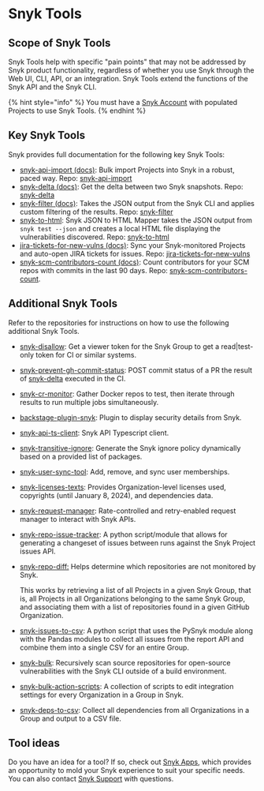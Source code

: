 # Snyk Tools

## Scope of Snyk Tools

Snyk Tools help with specific "pain points" that may not be addressed by Snyk product functionality, regardless of whether you use Snyk through the Web UI, CLI, API, or an integration. Snyk Tools extend the functions of the Snyk API and the Snyk CLI.

{% hint style="info" %}
You must have a [Snyk Account](https://snyk.io/login?cta=sign-up\&loc=nav\&page=support\_docs\_page) with populated Projects to use Snyk Tools.
{% endhint %}

## Key Snyk Tools

Snyk provides full documentation for the following key Snyk Tools:

* [snyk-api-import (docs)](tool-snyk-api-import/): Bulk import Projects into Snyk in a robust, paced way. Repo: [snyk-api-import](https://github.com/snyk-tech-services/snyk-api-import)
* [snyk-delta (docs)](../../snyk-cli/scan-and-maintain-projects-using-the-cli/cli-tools/snyk-delta.md): Get the delta between two Snyk snapshots. Repo: [snyk-delta](https://github.com/snyk-tech-services/snyk-delta)
* [snyk-filter (docs)](../../snyk-cli/scan-and-maintain-projects-using-the-cli/cli-tools/snyk-filter.md): Takes the JSON output from the Snyk CLI and applies custom filtering of the results. Repo: [snyk-filter](https://github.com/snyk-tech-services/snyk-filter)
* [snyk-to-html](../../snyk-cli/scan-and-maintain-projects-using-the-cli/cli-tools/snyk-to-html.md): Snyk JSON to HTML Mapper takes the JSON output from `snyk test --json` and creates a local HTML file displaying the vulnerabilities discovered. Repo: [snyk-to-html](https://github.com/snyk/snyk-to-html)
* [jira-tickets-for-new-vulns (docs)](tool-jira-tickets-for-new-vulns.md): Sync your Snyk-monitored Projects and auto-open JIRA tickets for issues. Repo: [jira-tickets-for-new-vulns](https://github.com/snyk-tech-services/jira-tickets-for-new-vulns)
* [snyk-scm-contributors-count (docs)](snyk-scm-contributors-count-cli-tool/): Count contributors for your SCM repos with commits in the last 90 days. Repo: [snyk-scm-contributors-count](https://github.com/snyk-tech-services/snyk-scm-contributors-count).

## Additional Snyk Tools

Refer to the repositories for instructions on how to use the following additional Snyk Tools.

* [snyk-disallow](https://github.com/snyk-tech-services/snyk-disallow): Get a viewer token for the Snyk Group to get a read|test-only token for CI or similar systems.
* [snyk-prevent-gh-commit-status](https://github.com/snyk-tech-services/snyk-prevent-gh-commit-status): POST commit status of a PR the result of [snyk-delta](https://github.com/snyk-tech-services/snyk-delta) executed in the CI.
* [snyk-cr-monitor](https://github.com/snyk-tech-services/snyk-cr-monitor): Gather Docker repos to test, then iterate through results to run multiple jobs simultaneously.
* [backstage-plugin-snyk](https://github.com/snyk-tech-services/backstage-plugin-snyk): Plugin to display security details from Snyk.
* [snyk-api-ts-client](https://github.com/snyk-tech-services/snyk-api-ts-client): Snyk API Typescript client.
* [snyk-transitive-ignore](https://github.com/snyk-tech-services/snyk-transitive-ignore): Generate the Snyk ignore policy dynamically based on a provided list of packages.
* [snyk-user-sync-tool](https://github.com/snyk-tech-services/snyk-user-sync-tool): Add, remove, and sync user memberships.
* [snyk-licenses-texts](https://github.com/snyk-tech-services/snyk-licenses-texts): Provides Organization-level licenses used, copyrights (until January 8, 2024), and dependencies data.
* [snyk-request-manager](https://github.com/snyk-tech-services/snyk-request-manager): Rate-controlled and retry-enabled request manager to interact with Snyk APIs.
* [snyk-repo-issue-tracker](https://github.com/snyk-tech-services/snyk-repo-issue-tracker): A python script/module that allows for generating a changeset of issues between runs against the Snyk Project issues API.
*   [snyk-repo-diff:](https://github.com/snyk-tech-services/snyk-repo-diff) Helps determine which repositories are not monitored by Snyk.

    This works by retrieving a list of all Projects in a given Snyk Group, that is, all Projects in all Organizations belonging to the same Snyk Group, and associating them with a list of repositories found in a given GitHub Organization.
* [snyk-issues-to-csv](https://github.com/snyk-tech-services/snyk-issues-to-csv): A python script that uses the PySnyk module along with the Pandas modules to collect all issues from the report API and combine them into a single CSV for an entire Group.
* [snyk-bulk](https://github.com/snyk-tech-services/snyk-bulk): Recursively scan source repositories for open-source vulnerabilities with the Snyk CLI outside of a build environment.
* [snyk-bulk-action-scripts](https://github.com/snyk-tech-services/snyk-bulk-action-scripts): A collection of scripts to edit integration settings for every Organization in a Group in Snyk.
* [snyk-deps-to-csv](https://github.com/snyk-tech-services/snyk-deps-to-csv): Collect all dependencies from all Organizations in a Group and output to a CSV file.

## Tool ideas

Do you have an idea for a tool? If so, check out [Snyk Apps](../snyk-apps/), which provides an opportunity to mold your Snyk experience to suit your specific needs. You can also contact [Snyk Support](https://support.snyk.io/hc/en-us/) with questions.
